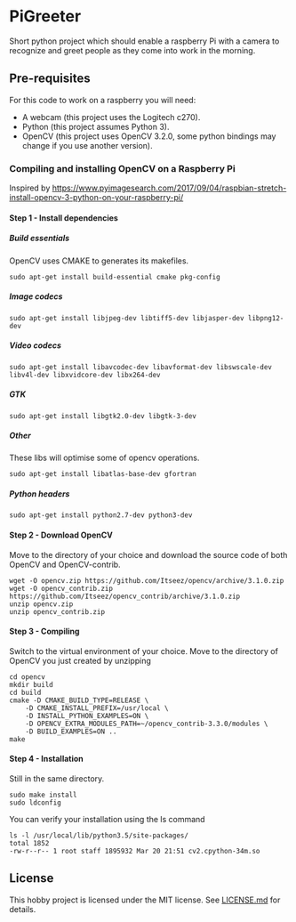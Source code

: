 # PiGreeter
Short python project which should enable a raspberry Pi with a camera to recognize and greet people as they come into work in the morning.

## Pre-requisites
For this code to work on a raspberry you will need:
- A webcam (this project uses the Logitech c270).
- Python (this project assumes Python 3).
- OpenCV (this project uses OpenCV 3.2.0, some python bindings may change if you use another version).
### Compiling and installing OpenCV on a Raspberry Pi
Inspired by https://www.pyimagesearch.com/2017/09/04/raspbian-stretch-install-opencv-3-python-on-your-raspberry-pi/
#### Step 1 - Install dependencies
##### Build essentials
OpenCV uses CMAKE to generates its makefiles.
```
sudo apt-get install build-essential cmake pkg-config
```
##### Image codecs
```
sudo apt-get install libjpeg-dev libtiff5-dev libjasper-dev libpng12-dev
```
##### Video codecs
```
sudo apt-get install libavcodec-dev libavformat-dev libswscale-dev libv4l-dev libxvidcore-dev libx264-dev
```
##### GTK
```
sudo apt-get install libgtk2.0-dev libgtk-3-dev
```
##### Other
These libs will optimise some of opencv operations.
```
sudo apt-get install libatlas-base-dev gfortran
```
##### Python headers
```
sudo apt-get install python2.7-dev python3-dev
```
#### Step 2 - Download OpenCV
Move to the directory of your choice and download the source code of both OpenCV and OpenCV-contrib.
```
wget -O opencv.zip https://github.com/Itseez/opencv/archive/3.1.0.zip
wget -O opencv_contrib.zip https://github.com/Itseez/opencv_contrib/archive/3.1.0.zip
unzip opencv.zip
unzip opencv_contrib.zip
```

#### Step 3 - Compiling
Switch to the virtual environment of your choice. Move to the directory of OpenCV you just created by unzipping
```
cd opencv
mkdir build
cd build
cmake -D CMAKE_BUILD_TYPE=RELEASE \
    -D CMAKE_INSTALL_PREFIX=/usr/local \
    -D INSTALL_PYTHON_EXAMPLES=ON \
    -D OPENCV_EXTRA_MODULES_PATH=~/opencv_contrib-3.3.0/modules \
    -D BUILD_EXAMPLES=ON ..    
make
```
#### Step 4 - Installation
Still in the same directory.
```
sudo make install
sudo ldconfig
```

You can verify your installation using the ls command
```
ls -l /usr/local/lib/python3.5/site-packages/
total 1852
-rw-r--r-- 1 root staff 1895932 Mar 20 21:51 cv2.cpython-34m.so
```
## License
This hobby project is licensed under the MIT license. See [LICENSE.md](LICENSE.md) for details.
